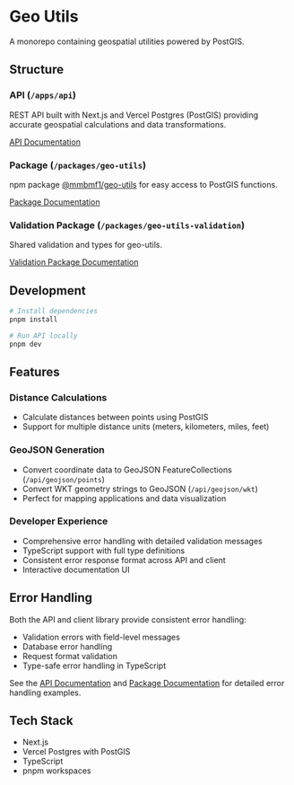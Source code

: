 # Geo Utils

A monorepo containing geospatial utilities powered by PostGIS.

## Structure

### API (`/apps/api`)

REST API built with Next.js and Vercel Postgres (PostGIS) providing accurate geospatial calculations and data transformations.

[API Documentation](apps/api/README.md)

### Package (`/packages/geo-utils`)

npm package [@mmbmf1/geo-utils](https://www.npmjs.com/package/@mmbmf1/geo-utils) for easy access to PostGIS functions.

[Package Documentation](packages/geo-utils/README.md)

### Validation Package (`/packages/geo-utils-validation`)

Shared validation and types for geo-utils.

[Validation Package Documentation](packages/geo-utils-validation/README.md)

## Development

```bash
# Install dependencies
pnpm install

# Run API locally
pnpm dev
```

## Features

### Distance Calculations

- Calculate distances between points using PostGIS
- Support for multiple distance units (meters, kilometers, miles, feet)

### GeoJSON Generation

- Convert coordinate data to GeoJSON FeatureCollections (`/api/geojson/points`)
- Convert WKT geometry strings to GeoJSON (`/api/geojson/wkt`)
- Perfect for mapping applications and data visualization

### Developer Experience

- Comprehensive error handling with detailed validation messages
- TypeScript support with full type definitions
- Consistent error response format across API and client
- Interactive documentation UI

## Error Handling

Both the API and client library provide consistent error handling:

- Validation errors with field-level messages
- Database error handling
- Request format validation
- Type-safe error handling in TypeScript

See the [API Documentation](apps/api/README.md) and [Package Documentation](packages/geo-utils/README.md) for detailed error handling examples.

## Tech Stack

- Next.js
- Vercel Postgres with PostGIS
- TypeScript
- pnpm workspaces
